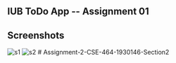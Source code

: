 ## IUB ToDo App -- Assignment 01

## Screenshots
![s1](https://github.com/Noorsyedd/Assignment-1-CSE-464-1930146-Section2/assets/79561867/02f5bb65-717a-44e7-ae08-e9eea08bc40b)
![s2](https://github.com/Noorsyedd/Assignment-1-CSE-464-1930146-Section2/assets/79561867/6435a69e-301f-492c-850f-7f52c184ba97)
#   A s s i g n m e n t - 2 - C S E - 4 6 4 - 1 9 3 0 1 4 6 - S e c t i o n 2  
 